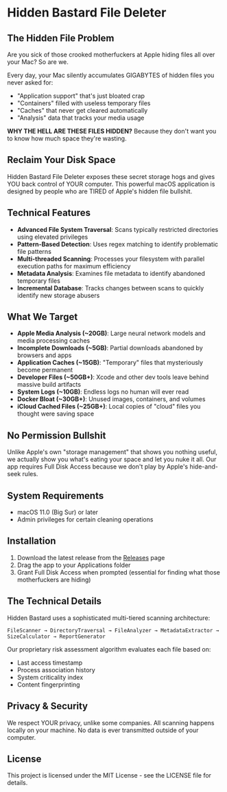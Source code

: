 # Hidden Bastard File Deleter

## The Hidden File Problem

Are you sick of those crooked motherfuckers at Apple hiding files all over your Mac? So are we.

Every day, your Mac silently accumulates GIGABYTES of hidden files you never asked for:
- "Application support" that's just bloated crap
- "Containers" filled with useless temporary files
- "Caches" that never get cleared automatically
- "Analysis" data that tracks your media usage

**WHY THE HELL ARE THESE FILES HIDDEN?** Because they don't want you to know how much space they're wasting.

## Reclaim Your Disk Space

Hidden Bastard File Deleter exposes these secret storage hogs and gives YOU back control of YOUR computer. This powerful macOS application is designed by people who are TIRED of Apple's hidden file bullshit.

## Technical Features

- **Advanced File System Traversal**: Scans typically restricted directories using elevated privileges
- **Pattern-Based Detection**: Uses regex matching to identify problematic file patterns
- **Multi-threaded Scanning**: Processes your filesystem with parallel execution paths for maximum efficiency
- **Metadata Analysis**: Examines file metadata to identify abandoned temporary files
- **Incremental Database**: Tracks changes between scans to quickly identify new storage abusers

## What We Target

- **Apple Media Analysis (~20GB)**: Large neural network models and media processing caches
- **Incomplete Downloads (~5GB)**: Partial downloads abandoned by browsers and apps
- **Application Caches (~15GB)**: "Temporary" files that mysteriously become permanent
- **Developer Files (~50GB+)**: Xcode and other dev tools leave behind massive build artifacts
- **System Logs (~10GB)**: Endless logs no human will ever read
- **Docker Bloat (~30GB+)**: Unused images, containers, and volumes
- **iCloud Cached Files (~25GB+)**: Local copies of "cloud" files you thought were saving space

## No Permission Bullshit

Unlike Apple's own "storage management" that shows you nothing useful, we actually show you what's eating your space and let you nuke it all. Our app requires Full Disk Access because we don't play by Apple's hide-and-seek rules.

## System Requirements

- macOS 11.0 (Big Sur) or later
- Admin privileges for certain cleaning operations

## Installation

1. Download the latest release from the [Releases](https://github.com/yourusername/hidden-bastard-file-deleter/releases) page
2. Drag the app to your Applications folder
3. Grant Full Disk Access when prompted (essential for finding what those motherfuckers are hiding)

## The Technical Details

Hidden Bastard uses a sophisticated multi-tiered scanning architecture:

```
FileScanner → DirectoryTraversal → FileAnalyzer → MetadataExtractor → SizeCalculator → ReportGenerator
```

Our proprietary risk assessment algorithm evaluates each file based on:
- Last access timestamp
- Process association history
- System criticality index
- Content fingerprinting

## Privacy & Security

We respect YOUR privacy, unlike some companies. All scanning happens locally on your machine. No data is ever transmitted outside of your computer.

## License

This project is licensed under the MIT License - see the LICENSE file for details.
